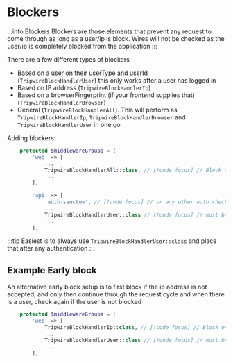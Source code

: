# Blockers
:::info Blockers
Blockers are those elements that prevent any request to come through as long as a user/ip is block. Wires will not be checked as the user/ip is completely blocked from the application
:::

There are a few different types of blockers
* Based on a user on their userType and userId (```TripwireBlockHandlerUser```) this only works after a user has logged in
* Based on IP address (```TripwireBlockHandlerIp```)
* Based on a browserFingerprint (if your frontend supplies that) (```TripwireBlockHandlerBrowser```)
* General (```TripwireBlockHandlerAll```). This will perform as ```TripwireBlockHandlerIp```, ```TripwireBlockHandlerBrowser``` and ```TripwireBlockHandlerUser``` in one go


Adding blockers:
```php
    protected $middlewareGroups = [
        'web' => [
            ...
            TripwireBlockHandlerAll::class, // [!code focus] // Block on ip/browser or user
            ...
        ],

        'api' => [
            'auth:sanctum', // [!code focus] // or any other auth checker must be present for the block on user to work
            ...
            TripwireBlockHandlerUser::class // [!code focus] // must be added after a user has been authenticated and a userId is available
            ...
        ],
```

:::tip
Easiest is to always use ```TripwireBlockHandlerUser::class``` and place that after any authentication
:::


## Example Early block
An alternative early block setup is to first block if the ip address is not accepted,
and only then continue through the request cycle
and when there is a user, check again if the user is not blocked
```php
    protected $middlewareGroups = [
        'web' => [
            TripwireBlockHandlerIp::class, // [!code focus] // Block on ip
            ...
            TripwireBlockHandlerUser::class // [!code focus] // must be added after a user has been authenticated and a userId is available
            ...
        ],
```
